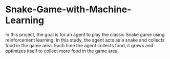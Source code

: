 # Snake-Game-with-Machine-Learning
In this project, the goal is for an agent to play the classic Snake game using reinforcement learning. In this study, the agent acts as a snake and collects food in the game area. Each time the agent collects food, it grows and optimizes itself to collect more food in the game area.
